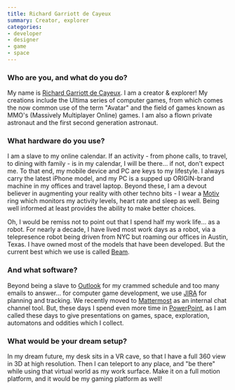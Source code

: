 ```yaml
---
title: Richard Garriott de Cayeux
summary: Creator, explorer 
categories:
- developer
- designer
- game
- space
---
```


### Who are you, and what do you do?

My name is [Richard Garriott de Cayeux](https://richardgarriott.com/ "Richard's website."). I am a creator & explorer! My creations include the Ultima series of computer games, from which comes the now common use of the term "Avatar" and the field of games known as MMO's (Massively Multiplayer Online) games. I am also a flown private astronaut and the first second generation astronaut.

### What hardware do you use?

I am a slave to my online calendar. If an activity - from phone calls, to travel, to dining with family - is in my calendar, I will be there... if not, don't expect me. To that end, my mobile device and PC are keys to my lifestyle. I always carry the latest iPhone model, and my PC is a supped up ORIGIN-brand machine in my offices and travel laptop. Beyond these, I am a devout believer in augmenting your reality with other techno bits - I wear a [Motiv][] ring which monitors my activity levels, heart rate and sleep as well. Being well informed at least provides the ability to make better choices.

Oh, I would be remiss not to point out that I spend half my work life... as a robot. For nearly a decade, I have lived most work days as a robot, via a telepresence robot being driven from NYC but roaming our offices in Austin, Texas. I have owned most of the models that have been developed. But the current best which we use is called [Beam][beam-pro].

### And what software?

Beyond being a slave to [Outlook][] for my crammed schedule and too many emails to answer... for computer game development, we use [JIRA][] for planning and tracking. We recently moved to [Mattermost][] as an internal chat channel tool. But, these days I spend even more time in [PowerPoint][], as I am called these days to give presentations on games, space, exploration, automatons and oddities which I collect.

### What would be your dream setup?

In my dream future, my desk sits in a VR cave, so that I have a full 360 view in 3D at high resolution. Then I can teleport to any place, and "be there" while using that virtual world as my work surface. Make it on a full motion platform, and it would be my gaming platform as well!

[beam-pro]: https://telepresencerobots.com/robots/suitable-technologies-beam-pro "A telepresence robot."
[jira]: https://www.atlassian.com/software/jira "Issue/project tracking software."
[mattermost]: https://mattermost.com/ "An open-source corporate chat service."
[motiv]: https://mymotiv.com/ "A fitness and sleep-tracking ring."
[outlook]: https://products.office.com/en-us/outlook/email-and-calendar-software-microsoft-outlook "An email, calendar and contact software suite."
[powerpoint]: https://products.office.com/en-us/powerpoint "Presentation software."
